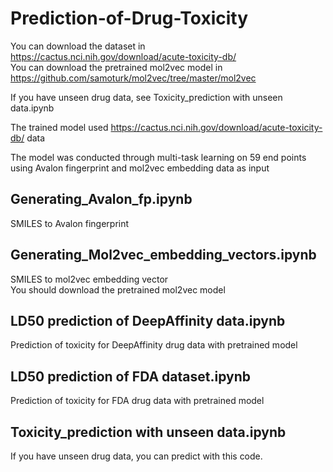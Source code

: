 # Prediction-of-Drug-Toxicity

You can download the dataset in https://cactus.nci.nih.gov/download/acute-toxicity-db/  
You can download the pretrained mol2vec model in https://github.com/samoturk/mol2vec/tree/master/mol2vec  

If you have unseen drug data, see Toxicity_prediction with unseen data.ipynb  

The trained model used https://cactus.nci.nih.gov/download/acute-toxicity-db/ data  

The model was conducted through multi-task learning on 59 end points using Avalon fingerprint and mol2vec embedding data as input  

## Generating_Avalon_fp.ipynb
SMILES to Avalon fingerprint

## Generating_Mol2vec_embedding_vectors.ipynb
SMILES to mol2vec embedding vector  
You should download the pretrained mol2vec model

## LD50 prediction of DeepAffinity data.ipynb
Prediction of toxicity for DeepAffinity drug data with pretrained model

## LD50 prediction of FDA dataset.ipynb
Prediction of toxicity for FDA drug data with pretrained model

## Toxicity_prediction with unseen data.ipynb
If you have unseen drug data, you can predict with this code.
